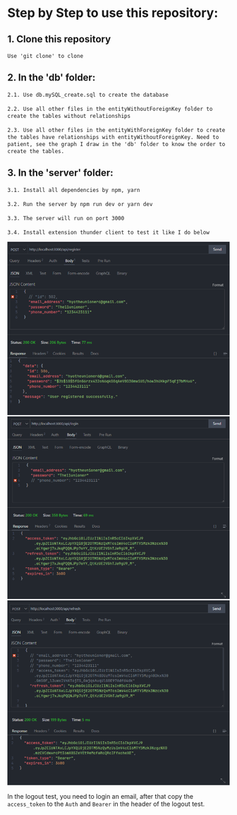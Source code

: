 # Step by Step to use this repository:
## 1. Clone this repository
    Use 'git clone' to clone
## 2. In the 'db' folder:
    2.1. Use db.mySQL_create.sql to create the database
    
    2.2. Use all other files in the entityWithoutForeignKey folder to create the tables without relationships
    
    2.3. Use all other files in the entityWithForeignKey folder to create the tables have relationships with entityWithoutForeignKey. Need to patient, see the graph I draw in the 'db' folder to know the order to create the tables.
## 3. In the 'server' folder:
    3.1. Install all dependencies by npm, yarn

    3.2. Run the server by npm run dev or yarn dev

    3.3. The server will run on port 3000

    3.4. Install extension thunder client to test it like I do below

![Alt text](image.png)
![Alt text](image1.png)
![Alt text](image-1.png)

In the logout test, you need to login an email, after that copy the ``access_token`` to the ``Auth`` and ``Bearer`` in the header of the logout test.